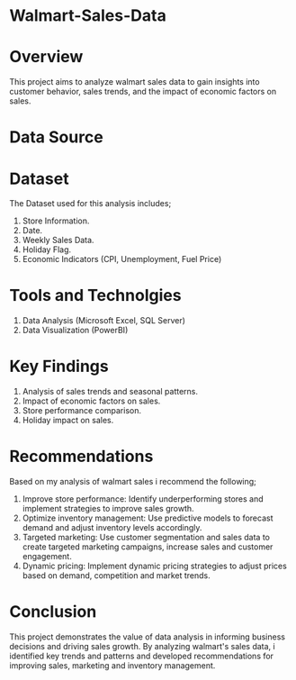 # Walmart-Sales-Data
# Overview
This project aims to analyze walmart sales data to gain insights into customer behavior, sales trends, and the impact of economic factors on sales.
# Data Source

# Dataset
The Dataset used for this analysis includes;
1. Store Information.
2. Date.
3. Weekly Sales Data.
4. Holiday Flag.
5. Economic Indicators (CPI, Unemployment, Fuel Price)
# Tools and Technolgies
1. Data Analysis (Microsoft Excel, SQL Server)
2. Data Visualization (PowerBI)
# Key Findings
1. Analysis of sales trends and seasonal patterns.
2. Impact of economic factors on sales.
3. Store performance comparison.
4. Holiday impact on sales.
# Recommendations
Based on my analysis of walmart sales i recommend the following;
1. Improve store performance: Identify underperforming stores and implement strategies to improve sales growth.
2. Optimize inventory management: Use predictive models to forecast demand and adjust inventory levels accordingly.
3. Targeted marketing: Use customer segmentation and sales data to create targeted marketing campaigns, increase sales and customer engagement.
4. Dynamic pricing: Implement dynamic pricing strategies to adjust prices based on demand, competition and market trends.
# Conclusion
This project demonstrates the value of data analysis in informing business decisions and driving sales growth. By analyzing walmart's sales data, i identified key trends and patterns and developed recommendations for improving sales, marketing and inventory management.
